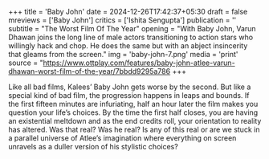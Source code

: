 +++
title = 'Baby John'
date = 2024-12-26T17:42:37+05:30
draft = false
mreviews = ['Baby John']
critics = ['Ishita Sengupta']
publication = ''
subtitle = "The Worst Film Of The Year"
opening = "With Baby John, Varun Dhawan joins the long line of male actors transitioning to action stars who willingly hack and chop. He does the same but with an abject insincerity that gleams from the screen."
img = 'baby-john-7.png'
media = 'print'
source = "https://www.ottplay.com/features/baby-john-atlee-varun-dhawan-worst-film-of-the-year/7bbdd9295a786
+++

Like all bad films, Kalees’ Baby John gets worse by the second. But like a special kind of bad film, the progression happens in leaps and bounds. If the first fifteen minutes are infuriating, half an hour later the film makes you question your life’s choices. By the time the first half closes, you are having an existential meltdown and as the end credits roll, your orientation to reality has altered. Was that real? Was he real? Is any of this real or are we stuck in a parallel universe of Atlee’s imagination where everything on screen unravels as a duller version of his stylistic choices?
